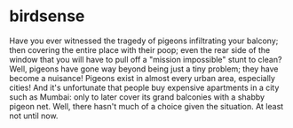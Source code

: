 # birdsense
Have you ever witnessed the tragedy of pigeons infiltrating your balcony; then covering the entire place with their poop; even the rear side of the window that you will have to pull off a "mission impossible" stunt to clean?  Well, pigeons have gone way beyond being just a tiny problem; they have become a nuisance! Pigeons exist in almost every urban area, especially cities! And it's unfortunate that people buy expensive apartments in a city such as Mumbai: only to later cover its grand balconies with a shabby pigeon net. Well, there hasn't much of a choice given the situation. At least not until now.
